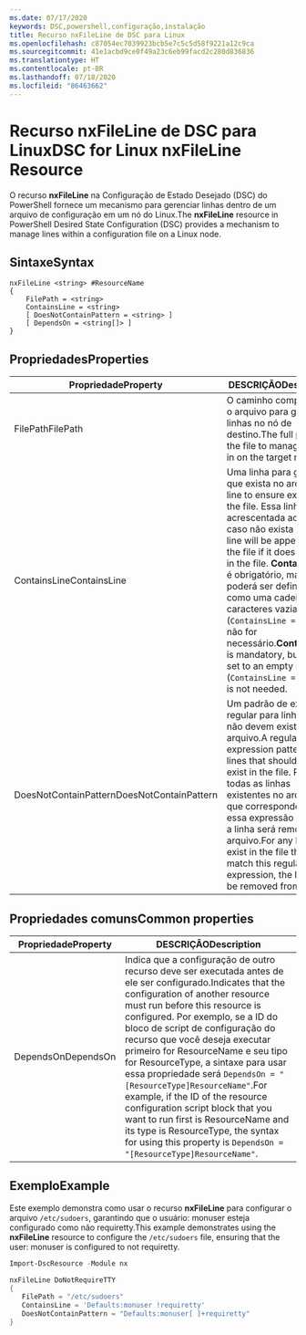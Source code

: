 ```yaml
---
ms.date: 07/17/2020
keywords: DSC,powershell,configuração,instalação
title: Recurso nxFileLine de DSC para Linux
ms.openlocfilehash: c87054ec7039923bcb5e7c5c5d58f9221a12c9ca
ms.sourcegitcommit: 41e1acbd9ce0f49a23c6eb99facd2c280d836836
ms.translationtype: HT
ms.contentlocale: pt-BR
ms.lasthandoff: 07/18/2020
ms.locfileid: "86463662"
---
```

# <a name="dsc-for-linux-nxfileline-resource"></a><span data-ttu-id="d9627-103">Recurso nxFileLine de DSC para Linux</span><span class="sxs-lookup"><span data-stu-id="d9627-103">DSC for Linux nxFileLine Resource</span></span>

<span data-ttu-id="d9627-104">O recurso **nxFileLine** na Configuração de Estado Desejado (DSC) do PowerShell fornece um mecanismo para gerenciar linhas dentro de um arquivo de configuração em um nó do Linux.</span><span class="sxs-lookup"><span data-stu-id="d9627-104">The **nxFileLine** resource in PowerShell Desired State Configuration (DSC) provides a mechanism to manage lines within a configuration file on a Linux node.</span></span>

## <a name="syntax"></a><span data-ttu-id="d9627-105">Sintaxe</span><span class="sxs-lookup"><span data-stu-id="d9627-105">Syntax</span></span>

```Syntax
nxFileLine <string> #ResourceName
{
    FilePath = <string>
    ContainsLine = <string>
    [ DoesNotContainPattern = <string> ]
    [ DependsOn = <string[]> ]
}
```

## <a name="properties"></a><span data-ttu-id="d9627-106">Propriedades</span><span class="sxs-lookup"><span data-stu-id="d9627-106">Properties</span></span>

|<span data-ttu-id="d9627-107">Propriedade</span><span class="sxs-lookup"><span data-stu-id="d9627-107">Property</span></span> |<span data-ttu-id="d9627-108">DESCRIÇÃO</span><span class="sxs-lookup"><span data-stu-id="d9627-108">Description</span></span> |
|---|---|
|<span data-ttu-id="d9627-109">FilePath</span><span class="sxs-lookup"><span data-stu-id="d9627-109">FilePath</span></span> |<span data-ttu-id="d9627-110">O caminho completo até o arquivo para gerenciar linhas no nó de destino.</span><span class="sxs-lookup"><span data-stu-id="d9627-110">The full path to the file to manage lines in on the target node.</span></span> |
|<span data-ttu-id="d9627-111">ContainsLine</span><span class="sxs-lookup"><span data-stu-id="d9627-111">ContainsLine</span></span> |<span data-ttu-id="d9627-112">Uma linha para garantir que exista no arquivo.</span><span class="sxs-lookup"><span data-stu-id="d9627-112">A line to ensure exists in the file.</span></span> <span data-ttu-id="d9627-113">Essa linha será acrescentada ao arquivo caso não exista nele.</span><span class="sxs-lookup"><span data-stu-id="d9627-113">This line will be appended to the file if it does not exist in the file.</span></span> <span data-ttu-id="d9627-114">**ContainsLine** é obrigatório, mas poderá ser definido como uma cadeia de caracteres vazia (`ContainsLine = ""`) se não for necessário.</span><span class="sxs-lookup"><span data-stu-id="d9627-114">**ContainsLine** is mandatory, but can be set to an empty string (`ContainsLine = ""`) if it is not needed.</span></span> |
|<span data-ttu-id="d9627-115">DoesNotContainPattern</span><span class="sxs-lookup"><span data-stu-id="d9627-115">DoesNotContainPattern</span></span> |<span data-ttu-id="d9627-116">Um padrão de expressão regular para linhas que não devem existir no arquivo.</span><span class="sxs-lookup"><span data-stu-id="d9627-116">A regular expression pattern for lines that should not exist in the file.</span></span> <span data-ttu-id="d9627-117">Para todas as linhas existentes no arquivo que correspondem a essa expressão regular, a linha será removida do arquivo.</span><span class="sxs-lookup"><span data-stu-id="d9627-117">For any lines that exist in the file that match this regular expression, the line will be removed from the file.</span></span> |

## <a name="common-properties"></a><span data-ttu-id="d9627-118">Propriedades comuns</span><span class="sxs-lookup"><span data-stu-id="d9627-118">Common properties</span></span>

|<span data-ttu-id="d9627-119">Propriedade</span><span class="sxs-lookup"><span data-stu-id="d9627-119">Property</span></span> |<span data-ttu-id="d9627-120">DESCRIÇÃO</span><span class="sxs-lookup"><span data-stu-id="d9627-120">Description</span></span> |
|---|---|
|<span data-ttu-id="d9627-121">DependsOn</span><span class="sxs-lookup"><span data-stu-id="d9627-121">DependsOn</span></span> |<span data-ttu-id="d9627-122">Indica que a configuração de outro recurso deve ser executada antes de ele ser configurado.</span><span class="sxs-lookup"><span data-stu-id="d9627-122">Indicates that the configuration of another resource must run before this resource is configured.</span></span> <span data-ttu-id="d9627-123">Por exemplo, se a ID do bloco de script de configuração do recurso que você deseja executar primeiro for ResourceName e seu tipo for ResourceType, a sintaxe para usar essa propriedade será `DependsOn = "[ResourceType]ResourceName"`.</span><span class="sxs-lookup"><span data-stu-id="d9627-123">For example, if the ID of the resource configuration script block that you want to run first is ResourceName and its type is ResourceType, the syntax for using this property is `DependsOn = "[ResourceType]ResourceName"`.</span></span> |

## <a name="example"></a><span data-ttu-id="d9627-124">Exemplo</span><span class="sxs-lookup"><span data-stu-id="d9627-124">Example</span></span>

<span data-ttu-id="d9627-125">Este exemplo demonstra como usar o recurso **nxFileLine** para configurar o arquivo `/etc/sudoers`, garantindo que o usuário: monuser esteja configurado como não requiretty.</span><span class="sxs-lookup"><span data-stu-id="d9627-125">This example demonstrates using the **nxFileLine** resource to configure the `/etc/sudoers` file, ensuring that the user: monuser is configured to not requiretty.</span></span>

```powershell
Import-DscResource -Module nx

nxFileLine DoNotRequireTTY
{
   FilePath = "/etc/sudoers"
   ContainsLine = 'Defaults:monuser !requiretty'
   DoesNotContainPattern = "Defaults:monuser[ ]+requiretty"
}
```
